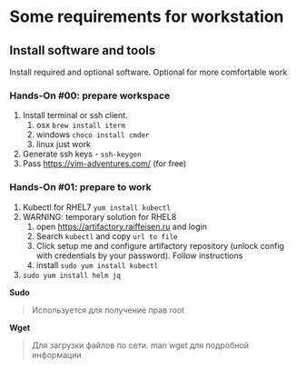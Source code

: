 # Some requirements for workstation

## Install software and tools

Install required and optional software. Optional for more comfortable work

### Hands-On #00: prepare workspace

1. Install terminal or ssh client.
   1. osx `brew install iterm`
   1. windows `choco install cmder`
   1. linux just work
1. Generate ssh keys - `ssh-keygen`
1. Pass https://vim-adventures.com/ (for free)

### Hands-On #01: prepare to work


1. Kubectl for RHEL7 `yum install kubectl`
1. WARNING: temporary solution for RHEL8
    1. open https://artifactory.raiffeisen.ru and login
    1. Search `kubectl` and copy `url to file`
    1. Click setup me and configure artifactory repository (unlock config with credentials by your password). Follow instructions
    3. install `sudo yum install kubectl`
1. `sudo yum install helm jq`

**Sudo**
> Используется для получение прав root

**Wget**
> Для загрузки файлов по сети. man wget для подробной информации 


